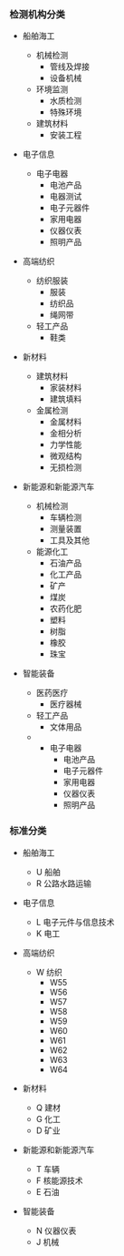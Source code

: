 ### 检测机构分类
- 船舶海工
    + 机械检测
        * 管线及焊接
        * 设备机械
    + 环境监测
        * 水质检测
        * 特殊环境
    + 建筑材料
        * 安装工程    

- 电子信息
    + 电子电器
        * 电池产品
        * 电器测试
        * 电子元器件
        * 家用电器
        * 仪器仪表
        * 照明产品

- 高端纺织
    + 纺织服装
        * 服装
        * 纺织品
        * 绳网带
    + 轻工产品
        * 鞋类

- 新材料
    + 建筑材料
        * 家装材料
        * 建筑填料
    + 金属检测
        * 金属材料
        * 金相分析
        * 力学性能
        * 微观结构
        * 无损检测    

- 新能源和新能源汽车
    + 机械检测
        * 车辆检测
        * 测量装置
        * 工具及其他
    + 能源化工
        * 石油产品
        * 化工产品
        * 矿产
        * 煤炭
        * 农药化肥
        * 塑料
        * 树脂
        * 橡胶
        * 珠宝

- 智能装备
    + 医药医疗
        * 医疗器械
    + 轻工产品
        * 文体用品
    + + 电子电器
        * 电池产品        
        * 电子元器件
        * 家用电器
        * 仪器仪表
        * 照明产品

### 标准分类
- 船舶海工
    + U 船舶
    + R 公路水路运输
    
- 电子信息
    + L 电子元件与信息技术
    + K 电工
    
- 高端纺织
    + W 纺织
        * W55
        * W56
        * W57
        * W58
        * W59
        * W60
        * W61
        * W62
        * W63
        * W64

- 新材料
    + Q 建材
    + G 化工
    + D 矿业
    
- 新能源和新能源汽车
    + T 车辆
    + F 核能源技术
    + E 石油
    
- 智能装备
    + N 仪器仪表
    + J 机械


